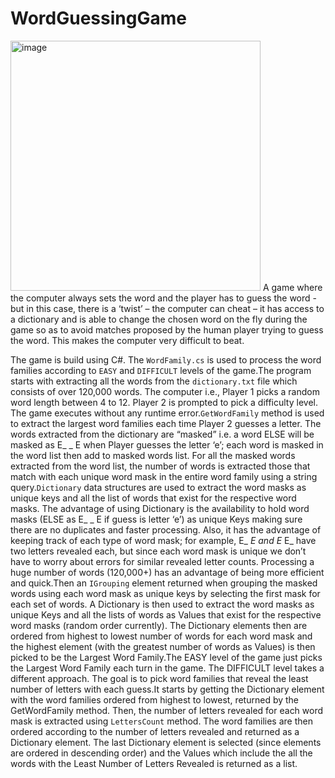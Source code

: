 # WordGuessingGame

<img width="400" alt="image" src="https://github.com/srijachatterjee19/WordGuessingGame/assets/84346422/1a0adf40-34c9-4079-a72a-b8bb997a155a">
A game where the computer always sets the word and the player has to guess the word - but in this case, there is a ‘twist’ – the computer can cheat – it has access to a dictionary and is able to change the chosen word on the fly during the game so as to avoid matches proposed by the human player trying to guess the word. This makes the computer very difficult to beat.


The game is build using C#. The `WordFamily.cs` is used to process the word families according to `EASY` and `DIFFICULT` levels of the game.The program starts with extracting all the words from the `dictionary.txt` file which consists of over 120,000 words. The computer i.e., Player 1 picks a random word length between 4 to 12. Player 2 is prompted to pick a difficulty level. The game executes without any runtime error.`GetWordFamily` method is used to extract the largest word families each time Player 2 guesses a letter. The words extracted from the dictionary are “masked” i.e. a word ELSE will be masked as E_ _ E when Player guesses the letter ‘e’; each word is masked in the word list then add to masked words list. For all the masked words extracted from the word list, the number of words is extracted those that match with each unique word mask in the entire word family using a string query.`Dictionary` data structures are used to extract the word masks as unique keys and all the list of words that exist for the respective word masks. The advantage of using Dictionary is the availability to hold word masks
(ELSE as E_ _ E if guess is letter ‘e’) as unique Keys making sure there are no duplicates and faster processing. Also, it has the advantage of keeping track of each type of word mask; for example, E_ _E and E_ E_ have two letters revealed each, but since each word mask is unique we don’t have to worry about errors for similar revealed letter counts. Processing a huge number of words (120,000+) has an advantage of being more efficient and quick.Then an `IGrouping` element returned when grouping the masked words using each word mask as unique keys by selecting the first mask for each set of words. A Dictionary is then used to extract the word masks as unique Keys and all the lists of words as Values that exist for the respective word masks (random order currently). The Dictionary elements then are ordered from highest to lowest number of words for each word mask and the highest element (with the greatest number of words as Values) is then picked to be the Largest Word Family.The EASY level of the game just picks the Largest Word Family each turn in the game. The DIFFICULT level takes a different approach. The goal is to pick word families that reveal the least number of letters with each guess.It starts by getting the Dictionary element with the word families ordered from highest to lowest, returned by the GetWordFamily method. Then, the number of letters revealed for each word mask is extracted using `LettersCount` method. The word families are then ordered according to the number of letters revealed and returned as a Dictionary element. The last Dictionary element is selected (since elements are ordered in descending order) and the Values which include the all the words with the Least Number of Letters Revealed
is returned as a list.

